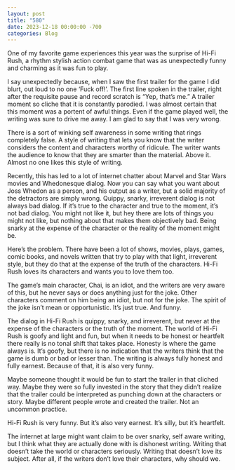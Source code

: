 ```yaml
---
layout: post
title: "580"
date: 2023-12-18 00:00:00 -700
categories: Blog
---
```


One of my favorite game experiences this year was the surprise of Hi-Fi Rush, a rhythm stylish action combat game that was as unexpectedly funny and charming as it was fun to play.

I say unexpectedly because, when I saw the first trailer for the game I did blurt, out loud to no one ‘Fuck off!’. The first line spoken in the trailer, right after the requisite pause and record scratch is “Yep, that’s me.” A trailer moment so cliche that it is constantly parodied. I was almost certain that this moment was a portent of awful things. Even if the game played well, the writing was sure to drive me away. I am glad to say that I was very wrong.

There is a sort of winking self awareness in some writing that rings completely false. A style of writing that lets you know that the writer considers the content and characters worthy of ridicule. The writer wants the audience to know that they are smarter than the material. Above it. Almost no one likes this style of writing.

Recently, this has led to a lot of internet chatter about Marvel and Star Wars movies and Whedonesque dialog. Now you can say what you want about Joss Whedon as a person, and his output as a writer, but a solid majority of the detractors are simply wrong. Quippy, snarky, irreverent dialog is not always bad dialog. If it’s true to the character and true to the moment, it’s not bad dialog. You might not like it, but hey there are lots of things you might not like, but nothing about that makes them objectively bad. Being snarky at the expense of the character or the reality of the moment might be.

Here’s the problem. There have been a lot of shows, movies, plays, games, comic books, and novels written that try to play with that light, irreverent style, but they do that at the expense of the truth of the characters. Hi-Fi Rush loves its characters and wants you to love them too.

The game’s main character, Chai, is an idiot, and the writers are very aware of this, but he never says or does anything just for the joke. Other characters comment on him being an idiot, but not for the joke. The spirit of the joke isn’t mean or opportunistic. It’s just true. And funny.

The dialog in Hi-Fi Rush is quippy, snarky, and irreverent, but never at the expense of the characters or the truth of the moment. The world of Hi-Fi Rush is goofy and light and fun, but when it needs to be honest or heartfelt there really is no tonal shift that takes place. Honesty is where the game always is. It’s goofy, but there is no indication that the writers think that the game is dumb or bad or lesser than. The writing is always fully honest and fully earnest. Because of that, it is also very funny.

Maybe someone thought it would be fun to start the trailer in that cliched way. Maybe they were so fully invested in the story that they didn’t realize that the trailer could be interpreted as punching down at the characters or story. Maybe different people wrote and created the trailer. Not an uncommon practice.

Hi-Fi Rush is very funny. But it’s also very earnest. It’s silly, but it’s heartfelt.

The internet at large might want claim to be over snarky, self aware writing, but I think what they are actually done with is dishonest writing. Writing that doesn’t take the world or characters seriously. Writing that doesn’t love its subject. After all, if the writers don’t love their characters, why should we.
